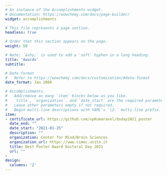 ```yaml
---
# An instance of the Accomplishments widget.
# Documentation: https://wowchemy.com/docs/page-builder/
widget: accomplishments

# This file represents a page section.
headless: true

# Order that this section appears on the page.
weight: 50

# Note: `&shy;` is used to add a 'soft' hyphen in a long heading.
title: 'Awards'
subtitle:

# Date format
#   Refer to https://wowchemy.com/docs/customization/#date-format
date_format: Jan 2006

# Accomplishments.
#   Add/remove as many `item` blocks below as you like.
#   `title`, `organization`, and `date_start` are the required parameters.
#   Leave other parameters empty if not required.
#   Begin multi-line descriptions with YAML's `|2-` multi-line prefix.
item:
- certificate_url: https://github.com/vpKumaravel/dsday2021_poster
  date_end: ""
  date_start: "2021-01-25"
  description: ""
  organization: Center for Mind/Brain Sciences
  organization_url: https://www.cimec.unitn.it
  title: Best Poster Award Doctoral Day 2021
  url: ""
- 
design:
  columns: '2' 
---
```

